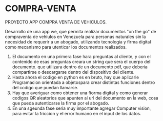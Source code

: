 # COMPRA-VENTA
PROYECTO APP COMPRA VENTA DE VEHICULOS. 

Desarrollo de una app we, que permita realizar documentos "on the go"  de compraventa de vehiulos en Venezuela para personas naturales sin la necesidad de requerir a un abogado,
utilizando tecnologia y firma digital como mecanismo para utenticar los documentos realizados.

1. El documento en una primera fase hara preguntas al cliente, y con el contenido de esas preguntas creara un string que sera el cuerpo del documento. que utilizara dentro de un
   documento pdf, que deberia compartirse o descargarse dentro del dispositivo del cliente.
2. Hasta ahora el codigo en python es en bruto, hay que aplicarle Programacion orientada a objetospara crear distintas funciones dentro del codigo que puedan llamarse.
3. Hay que averiguar como obtener una fiorma digital y como generar codigos QR aleatorios que apunten al url del documento en la web, cosa que pueda autenticarse la firma por el
   abogado.
5. En una sgeunda fase seria muy importante agregar Computer vision, para evitar la friccion y el error humano en el input de los datos.
